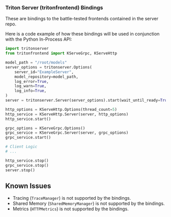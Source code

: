 ### Triton Server (tritonfrontend) Bindings

These are bindings to the battle-tested frontends contained in the server repo.

Here is a code example of how these bindings will be used in conjunction with the Python In-Process API:
```python
import tritonserver
from tritonfrontend import KServeGrpc, KServeHttp

model_path = "/root/models"
server_options = tritonserver.Options(
    server_id="ExampleServer",
    model_repository=model_path,
    log_error=True,
    log_warn=True,
    log_info=True,
)
server = tritonserver.Server(server_options).start(wait_until_ready=True)

http_options = KServeHttp.Options(thread_count=5)
http_service = KServeHttp.Server(server, http_options)
http_service.start()

grpc_options = KServeGrpc.Options()
grpc_service = KServeGrpc.Server(server, grpc_options)
grpc_service.start()

# Client Logic
# ...

http_service.stop()
grpc_service.stop()
server.stop()
```

## Known Issues
- Tracing (`TraceManager`) is not supported by the bindings.
- Shared Memory (`SharedMemoryManager`) is not supported by the bindings.
- Metrics (`HTTPMetrics`) is not supported by the bindings.